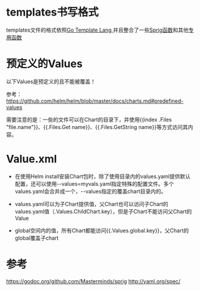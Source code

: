 # templates书写格式
templates文件的格式依照[Go Template Lang](https://golang.org/pkg/text/template/),并且整合了一些[Sprig函数](https://github.com/Masterminds/sprig)和其他[专用函数](https://github.com/helm/helm/blob/master/docs/charts_tips_and_tricks.md)

# 预定义的Values

以下Values是预定义的且不能被覆盖！

参考：https://github.com/helm/helm/blob/master/docs/charts.md#predefined-values

需要注意的是：一些的文件可以在Chart的目录下，并使用{{index .Files "file.name"}}、{{.Files.Get name}}、{{.Files.GetString name}}等方式访问其内容。

# Value.xml

- 在使用Helm install安装Chart包时，除了使用目录内的values.yaml提供默认配置，还可以使用--values=myvals.yaml指定特殊的配置文件。多个values.yaml会合并成一个，--values指定的覆盖chart目录内的。

- values.yaml可以为子Chart提供值，父Chart也可以访问子Chart的values.yaml值（.Values.ChildChart.key），但是子Chart不能访问父Chart的Value

- global空间内的值，所有Chart都能访问{{.Values.global.key}}，父Chart的global覆盖子chart



# 参考

https://godoc.org/github.com/Masterminds/sprig
http://yaml.org/spec/